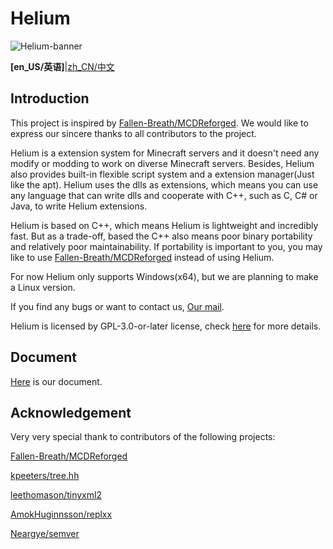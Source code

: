 # Helium
![Helium-banner](https://raw.githubusercontent.com/Helium-DevTeam/Helium/master/Helium.png)

**[en_US/英语]**|[zh_CN/中文](https://github.com/Helium-DevTeam/Helium/blob/master/README_cn.md)

## Introduction

This project is inspired by [Fallen-Breath/MCDReforged](https://github.com/Fallen-Breath/MCDReforged). We would like to express our sincere thanks to all contributors to the project.

Helium is a extension system for Minecraft servers and it doesn't need any modify or modding to work on 
diverse Minecraft servers. Besides, Helium also provides built-in flexible script system and a extension manager(Just like the apt). Helium uses the dlls as extensions, which means you can use any language that can write dlls and cooperate with C++, such as C, C# or Java, to write Helium extensions.

Helium is based on C++, which means Helium is lightweight and incredibly fast. But as a trade-off, based the C++ also means poor binary portability and relatively poor maintainability. If portability is important to you, you may like to use [Fallen-Breath/MCDReforged](https://github.com/Fallen-Breath/MCDReforged) instead of using Helium.

For now Helium only supports Windows(x64), but we are planning to make a Linux version.

If you find any bugs or want to contact us, [Our mail](mailto:helium_devteam@outlook.com).

Helium is licensed by GPL-3.0-or-later license, check [here](https://www.fsf.org/) for more details.

## Document

[Here](https://helium-devteam.github.io/Helium-User-Document/#/) is our document.

## Acknowledgement

Very very special thank to contributors of the following projects:

[Fallen-Breath/MCDReforged](https://github.com/Fallen-Breath/MCDReforged)

[kpeeters/tree.hh](https://github.com/kpeeters/tree.hh)

[leethomason/tinyxml2](https://github.com/leethomason/tinyxml2/)

[AmokHuginnsson/replxx](https://github.com/AmokHuginnsson/replxx)

[Neargye/semver](https://github.com/Neargye/semver/)
